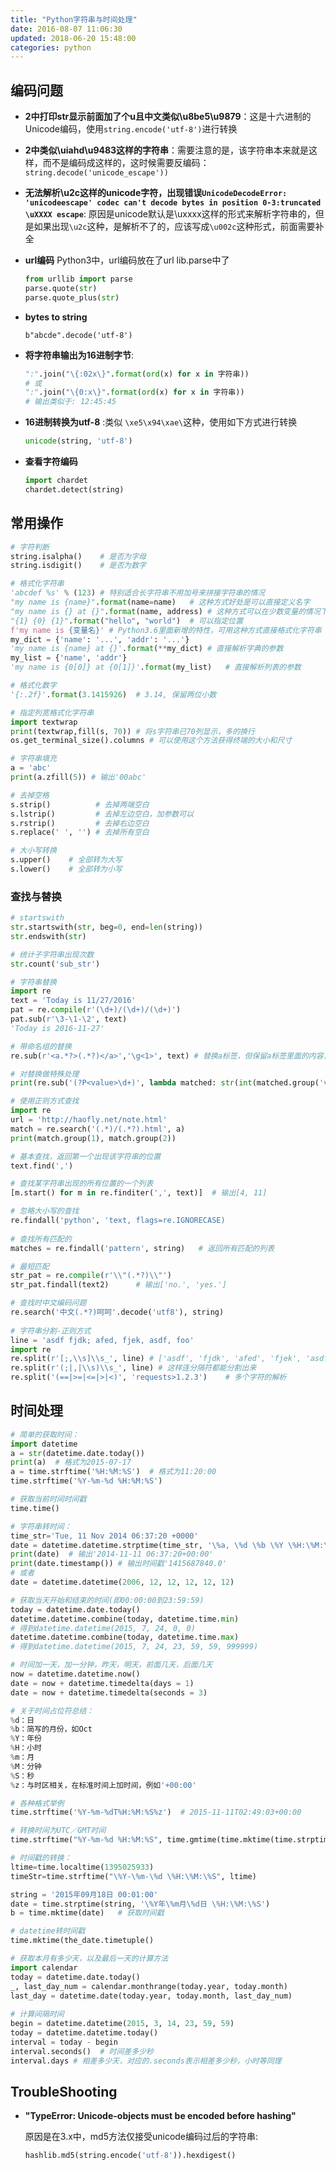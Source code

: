 ```yaml
---
title: "Python字符串与时间处理"
date: 2016-08-07 11:06:30
updated: 2018-06-20 15:48:00
categories: python
---
```

## 编码问题

- **2中打印str显示前面加了个u且中文类似\u8be5\u9879**：这是十六进制的Unicode编码，使用`string.encode('utf-8')`进行转换

- **2中类似\uiahd\u9483这样的字符串**：需要注意的是，该字符串本来就是这样，而不是编码成这样的，这时候需要反编码：`string.decode('unicode_escape'))`

- **无法解析\u2c这样的unicode字符，出现错误`UnicodeDecodeError: 'unicodeescape' codec can't decode bytes in position 0-3:truncated \uXXXX escape`**: 原因是unicode默认是\uxxxx这样的形式来解析字符串的，但是如果出现`\u2c`这种，是解析不了的，应该写成`\u002c`这种形式，前面需要补全

- **url编码** Python3中，url编码放在了url lib.parse中了

  ```python
  from urllib import parse
  parse.quote(str)
  parse.quote_plus(str)
  ```

- **bytes to string**

  ```pythohn
  b"abcde".decode('utf-8')
  ```

- **将字符串输出为16进制字节**:

  ```python
  ":".join("\{:02x\}".format(ord(x) for x in 字符串))
  # 或
  ":".join("\{0:x\}".format(ord(x) for x in 字符串))
  # 输出类似于: 12:45:45
  ```

- **16进制转换为utf-8** :类似 `\xe5\x94\xae\`这种，使用如下方式进行转换

  ```python
  unicode(string, 'utf-8')
  ```

- **查看字符编码**

  ```python
  import chardet
  chardet.detect(string)
  ```


## 常用操作

```python
# 字符判断
string.isalpha()	# 是否为字母
string.isdigit()	# 是否为数字

# 格式化字符串
'abcdef %s' % (123)	# 特别适合长字符串不用加号来拼接字符串的情况
"my name is {name}".format(name=name)	# 这种方式好处是可以直接定义名字
"my name is {} at {}".format(name, address)	# 这种方式可以在少数变量的情况下偷一下懒
"{1} {0} {1}".format("hello", "world")	# 可以指定位置
f'my name is {变量名}'	# Python3.6里面新增的特性，可用这种方式直接格式化字符串
my_dict = {'name': '...', 'addr': '...'}
'my name is {name} at {}'.format(**my_dict)	# 直接解析字典的参数
my_list = {'name', 'addr'}
'my name is {0[0]} at {0[1]}'.format(my_list)	# 直接解析列表的参数

# 格式化数字
'{:.2f}'.format(3.1415926)	# 3.14, 保留两位小数

# 指定列宽格式化字符串
import textwrap
print(textwrap,fill(s, 70)) # 将s字符串已70列显示，多的换行
os.get_terminal_size().columns # 可以使用这个方法获得终端的大小和尺寸

# 字符串填充
a = 'abc'
print(a.zfill(5)) # 输出'00abc'

# 去掉空格
s.strip()          # 去掉两端空白
s.lstrip()         # 去掉左边空白，加参数可以
s.rstrip()         # 去掉右边空白
s.replace(' ', '') # 去掉所有空白

# 大小写转换
s.upper()    # 全部转为大写
s.lower()    # 全部转为小写
```

### 查找与替换

```python
# startswith
str.startswith(str, beg=0, end=len(string))
str.endswith(str)

# 统计子字符串出现次数
str.count('sub_str')

# 字符串替换
import re
text = 'Today is 11/27/2016'
pat = re.compile(r'(\d+)/(\d+)/(\d+)')
pat.sub(r'\3-\1-\2', text)
'Today is 2016-11-27'

# 带命名组的替换
re.sub(r'<a.*?>(.*?)</a>','\g<1>', text) # 替换a标签，但保留a标签里面的内容，需要注意的是.*表示最长匹配，而.*?表示最短匹配

# 对替换做特殊处理
print(re.sub('(?P<value>\d+)', lambda matched: str(int(matched.group('value')) * 2), s))

# 使用正则方式查找  
import re  
url = 'http://haofly.net/note.html'  
match = re.search('(.*)/(.*?).html', a)  
print(match.group(1), match.group(2))

# 基本查找，返回第一个出现该字符串的位置  
text.find(',')   

# 查找某字符串出现的所有位置的一个列表  
[m.start() for m in re.finditer(',', text)]  # 输出[4, 11]  

# 忽略大小写的查找
re.findall('python', 'text, flags=re.IGNORECASE)  
           
# 查找所有匹配的
matches = re.findall('pattern', string)   # 返回所有匹配的列表  

# 最短匹配  
str_pat = re.compile(r'\\"(.*?)\\"')  
str_pat.findall(text2)  	# 输出['no.', 'yes.']

# 查找时中文编码问题
re.search('中文(.*?)呵呵'.decode('utf8'), string)
           
# 字符串分割-正则方式
line = 'asdf fjdk; afed, fjek, asdf, foo'
import re
re.split(r'[;,\\s]\\s_', line) # ['asdf', 'fjdk', 'afed', 'fjek', 'asdf', 'foo']
re.split(r'(;|,|\\s)\\s_', line) # 这样连分隔符都能分割出来
re.split('(==|>=|<=|>|<)', 'requests>1.2.3')	# 多个字符的解析
```

## 时间处理

```python
# 简单的获取时间：
import datetime
a = str(datetime.date.today())
print(a)  # 格式为2015-07-17
a = time.strftime('%H:%M:%S')  # 格式为11:20:00
time.strftime('%Y-%m-%d %H:%M:%S')

# 获取当前时间时间戳
time.time()

# 字符串转时间：
time_str='Tue, 11 Nov 2014 06:37:20 +0000'
date = datetime.datetime.strptime(time_str, '\%a, \%d \%b \%Y \%H:\%M:\%S \%z')
print(date)  # 输出'2014-11-11 06:37:20+00:00'
print(date.timestamp()) # 输出时间戳'1415687840.0'
# 或者
date = datetime.datetime(2006, 12, 12, 12, 12, 12)

# 获取当天开始和结束的时间(即00:00:00到23:59:59)
today = datetime.date.today()
datetime.datetime.combine(today, datetime.time.min)
# 得到datetime.datetime(2015, 7, 24, 0, 0)
datetime.datetime.combine(today, datetime.time.max)
# 得到datetime.datetime(2015, 7, 24, 23, 59, 59, 999999)

# 时间加一天，加一分钟，昨天，明天，前面几天，后面几天
now = datetime.datetime.now()
date = now + datetime.timedelta(days = 1)
date = now + datetime.timedelta(seconds = 3)

# 关于时间占位符总结：
%d：日
%b：简写的月份，如Oct
%Y：年份
%H：小时
%m：月
%M：分钟
%S：秒
%z：与时区相关，在标准时间上加时间，例如'+00:00'

# 各种格式举例
time.strftime('%Y-%m-%dT%H:%M:%S%z')  # 2015-11-11T02:49:03+00:00

# 转换时间为UTC／GMT时间
time.strftime("%Y-%m-%d %H:%M:%S", time.gmtime(time.mktime(time.strptime("2008-09-17 14:04:00",                   "%Y-%m-%d %H:%M:%S"))))

# 时间戳的转换：
ltime=time.localtime(1395025933)
timeStr=time.strftime("\%Y-\%m-\%d \%H:\%M:\%S", ltime)

string = '2015年09月18日 00:01:00'
date = time.strptime(string, '\%Y年\%m月\%d日 \%H:\%M:\%S')
b = time.mktime(date)   # 获取时间戳

# datetime转时间戳
time.mktime(the_date.timetuple()

# 获取本月有多少天，以及最后一天的计算方法
import calendar
today = datetime.date.today()
_, last_day_num = calendar.monthrange(today.year, today.month)
last_day = datetime.date(today.year, today.month, last_day_num)
            
# 计算间隔时间
begin = datetime.datetime(2015, 3, 14, 23, 59, 59)
today = datetime.datetime.today()
interval = today - begin
interval.seconds()	# 时间差多少秒
interval.days # 相差多少天，对应的.seconds表示相差多少秒，小时等同理
```

## TroubleShooting

- **"TypeError: Unicode-objects must be encoded before hashing"**

  原因是在3.x中，md5方法仅接受unicode编码过后的字符串:

  ```python
  hashlib.md5(string.encode('utf-8')).hexdigest()
  ```

